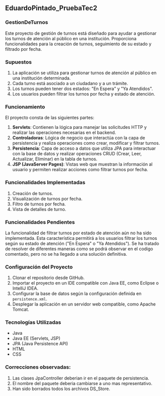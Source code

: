 ## EduardoPintado_PruebaTec2


### GestionDeTurnos

Este proyecto de gestión de turnos está diseñado para ayudar a gestionar los turnos de atención al público en una institución. Proporciona funcionalidades para la creación de turnos, seguimiento de su estado y filtrado por fecha.

### Supuestos

1. La aplicación se utiliza para gestionar turnos de atención al público en una institución determinada.
2. Cada turno está asociado a un ciudadano y a un trámite.
3. Los turnos pueden tener dos estados: "En Espera" y "Ya Atendidos".
4. Los usuarios pueden filtrar los turnos por fecha y estado de atención.

### Funcionamiento

El proyecto consta de las siguientes partes:

1. **Servlets**: Contienen la lógica para manejar las solicitudes HTTP y realizar las operaciones necesarias en el backend.
2. **Controladoras**: Lógica de negocio que interactúa con la capa de persistencia y realiza operaciones como crear, modificar y filtrar turnos.
3. **Persistencia**: Capa de acceso a datos que utiliza JPA para interactuar con la base de datos y realizar operaciones CRUD (Crear, Leer, Actualizar, Eliminar) en la tabla de turnos.
4. **JSP (JavaServer Pages)**: Vistas web que muestran la información al usuario y permiten realizar acciones como filtrar turnos por fecha.

### Funcionalidades Implementadas

1. Creación de turnos.
2. Visualización de turnos por fecha.
3. Filtro de turnos por fecha.
4. Vista de detalles de turno.

### Funcionalidades Pendientes

La funcionalidad de filtrar turnos por estado de atención aún no ha sido implementada. Esta característica permitirá a los usuarios filtrar los turnos según su estado de atención ("En Espera" o "Ya Atendidos"). Se ha tratado de resolver de diferentes maneras como se podrá observar en el codigo comentado, pero no se ha llegado a una solución definitiva.

### Configuración del Proyecto

1. Clonar el repositorio desde GitHub.
2. Importar el proyecto en un IDE compatible con Java EE, como Eclipse o IntelliJ IDEA.
3. Configurar la base de datos según la configuración definida en `persistence.xml`.
4. Desplegar la aplicación en un servidor web compatible, como Apache Tomcat.

### Tecnologías Utilizadas

- Java
- Java EE (Servlets, JSP)
- JPA (Java Persistence API)
- HTML
- CSS

### Correcciones observadas:

1. Las clases JpaController deberian ir en el paquete de persistencia.
2. El nombre del paquete deberia cambiarse a uno mas representativo.
3. Han sido borrados todos los archivos DS_Store.






